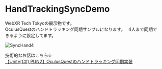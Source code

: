 # HandTrackingSyncDemo
WebXR Tech Tokyoの展示物です。  
OculusQuestのハンドトラッキング同期サンプルになります。　
4人まで同期できるように設定してます。  

![SyncHand4](https://user-images.githubusercontent.com/41860455/86002342-2ab46380-ba4b-11ea-9841-f1968fcbc74e.gif)

技術的なお話はこちら↓  
[【Unity(C#),PUN2】OculusQuestのハンドトラッキング同期実装](https://qiita.com/OKsaiyowa/items/80fb857a285ee4aed95c)
